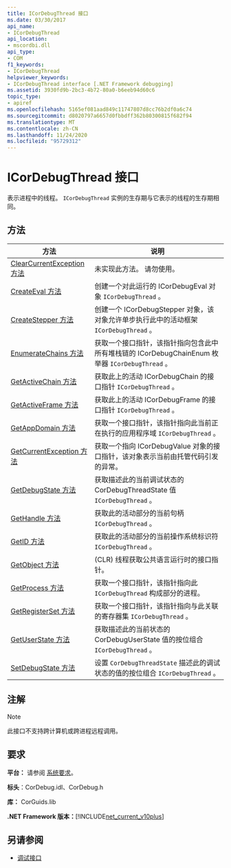 ```yaml
---
title: ICorDebugThread 接口
ms.date: 03/30/2017
api_name:
- ICorDebugThread
api_location:
- mscordbi.dll
api_type:
- COM
f1_keywords:
- ICorDebugThread
helpviewer_keywords:
- ICorDebugThread interface [.NET Framework debugging]
ms.assetid: 3930fd9b-2bc3-4b72-80a0-b6eeb94d60c6
topic_type:
- apiref
ms.openlocfilehash: 5165ef081aad849c11747807d8cc76b2df0a6c74
ms.sourcegitcommit: d8020797a6657d0fbbdff362b80300815f682f94
ms.translationtype: MT
ms.contentlocale: zh-CN
ms.lasthandoff: 11/24/2020
ms.locfileid: "95729312"
---
```

# <a name="icordebugthread-interface"></a>ICorDebugThread 接口

表示进程中的线程。 `ICorDebugThread` 实例的生存期与它表示的线程的生存期相同。  
  
## <a name="methods"></a>方法  
  
|方法|说明|  
|------------|-----------------|  
|[ClearCurrentException 方法](icordebugthread-clearcurrentexception-method.md)|未实现此方法。 请勿使用。|  
|[CreateEval 方法](icordebugthread-createeval-method.md)|创建一个对此运行的 ICorDebugEval 对象 `ICorDebugThread` 。|  
|[CreateStepper 方法](icordebugthread-createstepper-method.md)|创建一个 ICorDebugStepper 对象，该对象允许单步执行此中的活动框架 `ICorDebugThread` 。|  
|[EnumerateChains 方法](icordebugthread-enumeratechains-method.md)|获取一个接口指针，该指针指向包含此中所有堆栈链的 ICorDebugChainEnum 枚举器 `ICorDebugThread` 。|  
|[GetActiveChain 方法](icordebugthread-getactivechain-method.md)|获取此上的活动 ICorDebugChain 的接口指针 `ICorDebugThread` 。|  
|[GetActiveFrame 方法](icordebugthread-getactiveframe-method.md)|获取此上的活动 ICorDebugFrame 的接口指针 `ICorDebugThread` 。|  
|[GetAppDomain 方法](icordebugthread-getappdomain-method.md)|获取一个接口指针，该指针指向此当前正在执行的应用程序域 `ICorDebugThread` 。|  
|[GetCurrentException 方法](icordebugthread-getcurrentexception-method.md)|获取一个指向 ICorDebugValue 对象的接口指针，该对象表示当前由托管代码引发的异常。|  
|[GetDebugState 方法](icordebugthread-getdebugstate-method.md)|获取描述此的当前调试状态的 CorDebugThreadState 值 `ICorDebugThread` 。|  
|[GetHandle 方法](icordebugthread-gethandle-method.md)|获取此的活动部分的当前句柄 `ICorDebugThread` 。|  
|[GetID 方法](icordebugthread-getid-method.md)|获取此的活动部分的当前操作系统标识符 `ICorDebugThread` 。|  
|[GetObject 方法](icordebugthread-getobject-method.md)| (CLR) 线程获取公共语言运行时的接口指针。|  
|[GetProcess 方法](icordebugthread-getprocess-method.md)|获取一个接口指针，该指针指向此 `ICorDebugThread` 构成部分的进程。|  
|[GetRegisterSet 方法](icordebugthread-getregisterset-method.md)|获取一个接口指针，该指针指向与此关联的寄存器集 `ICorDebugThread` 。|  
|[GetUserState 方法](icordebugthread-getuserstate-method.md)|获取描述此的当前状态的 CorDebugUserState 值的按位组合 `ICorDebugThread` 。|  
|[SetDebugState 方法](icordebugthread-setdebugstate-method.md)|设置 `CorDebugThreadState` 描述此的调试状态的值的按位组合 `ICorDebugThread` 。|  
  
## <a name="remarks"></a>注解  
  
> [!NOTE]
> 此接口不支持跨计算机或跨进程远程调用。  
  
## <a name="requirements"></a>要求  

 **平台：** 请参阅 [系统要求](../../get-started/system-requirements.md)。  
  
 **标头**：CorDebug.idl、CorDebug.h  
  
 **库：** CorGuids.lib  
  
 **.NET Framework 版本：**[!INCLUDE[net_current_v10plus](../../../../includes/net-current-v10plus-md.md)]  
  
## <a name="see-also"></a>另请参阅

- [调试接口](debugging-interfaces.md)
